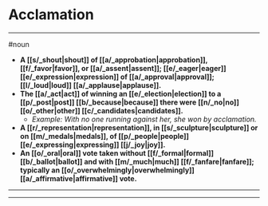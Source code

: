 # Acclamation
---
#noun
- **A [[s/_shout|shout]] of [[a/_approbation|approbation]], [[f/_favor|favor]], or [[a/_assent|assent]]; [[e/_eager|eager]] [[e/_expression|expression]] of [[a/_approval|approval]]; [[l/_loud|loud]] [[a/_applause|applause]].**
- **The [[a/_act|act]] of winning an [[e/_election|election]] to a [[p/_post|post]] [[b/_because|because]] there were [[n/_no|no]] [[o/_other|other]] [[c/_candidates|candidates]].**
	- _Example: With no one running against her, she won by acclamation._
- **A [[r/_representation|representation]], in [[s/_sculpture|sculpture]] or on [[m/_medals|medals]], of [[p/_people|people]] [[e/_expressing|expressing]] [[j/_joy|joy]].**
- **An [[o/_oral|oral]] vote taken without [[f/_formal|formal]] [[b/_ballot|ballot]] and with [[m/_much|much]] [[f/_fanfare|fanfare]]; typically an [[o/_overwhelmingly|overwhelmingly]] [[a/_affirmative|affirmative]] vote.**
---
---
